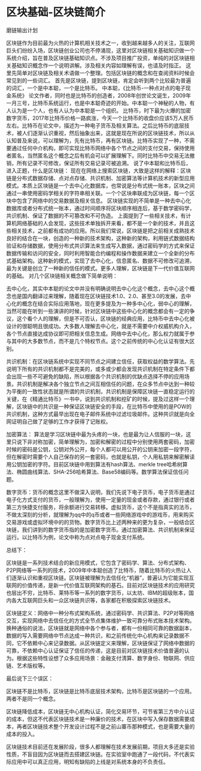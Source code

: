 ﻿# 区块基础-区块链简介

磨链输出计划


区块链作为目前最为火热的计算机相关技术之一，收到越来越多人的关注，互联网巨头们纷纷入场，区块链创业公司也不停涌现，这里对区块链相关基础知识做一个系统介绍，旨在普及区块链基础知识点。不涉及项目推广投资，单纯的对区块链相关基础知识概念作一个说明讲解。涉及相关内容如理解有误，也请及时指正。
这里先简单对区块链及相关术语做一个整理。包括区块链的概念和在查阅资料时候会常见到的一些词汇。
首先是区块链，提到区块链，肯定会听到两个比较最为普遍的词汇，一个是中本聪，一个是比特币。
中本聪，《比特币-一种点对点的电子现金系统》 论文作者，同时也是比特币的创造者，2008年创世论文诞生，2009年一月三号，比特币系统运行，也是中本聪奇迹的开始。中本聪一个神秘的人物，有人认为是一个人，也有人认为中本聪是一个组织。
比特币，时下最为火爆的加密数字货币，2017年比特币价格一路疯涨，今天一个比特币的收盘价应该5万人民币左右。比特币在论文中，描述为一种电子货币及相关算法。之后比特币的底层技术，被人们逐渐认识重视，然后抽象出来，这就是现在所说的区块链技术，所以从认知普及来说，可以理解为，先有比特币，再有区块链。比特币实现了一种，不需要通过任何中介机构，即可实现比特币网络中各个节点之间的支付交易，保持使用者匿名，当然匿名这个概念之后有机会可以扩展理解下。同时比特币中交易无法撤销，所有记录不可修改，保证所有交易记录可被追溯。
说了中本聪和比特币后，进入正题，什么是区块链：
现在在网络上搜索区块链，大致是这样的解释：区块链是分布式数据存储、点对点存储、共识机制、加密算法等计算机技术的新型应用模式。本质上区块链是一个去中心化数据库，也常说是分布式统一账本，区块之间通过一串使用密码学相关的字符串相关联。一个个区块串联成为区块链，每一个区块中包含了网络中的交易数据及相关信息。
区块链实现的不简单是一种去中心化数据库或者分布式统一账本，通过时间顺序将区块顺序相连后，基于数学密码学，共识机制、保证了数据的不可篡改和不可伪造。
上面提到了一些相关技术，有计算机网络基础的人会发现，这些技术单独拆开来看，都不是一个新的技术，并且这些相关技术，之前都有成功的应用。所以我们常说，区块链是把之前相关成熟技术良好的结合在一块，创造的一种新的技术架构，这种新的架构，利用链式数据结构验证和存储数据，使用分布式共识算法来生成写入数据，通过密码学的方式来保证数据传输和访问的安全，同时利用智能合约编程和操作数据来建立一个全新的分布式基础架构。这种新的模式，实现了去中心化，信息匿名、数据不可修改可追溯，最为关键是创立了一种新的信任的模式。更多人理解，区块链是下一代价值互联网的基础。
对几个区块链相关概念做下简单说明：

去中心化，其实中本聪的论文中并没有明确说明去中心化这个概念，去中心这个概念也是国内翻译过来理解，随着现在区块链技术1.0、2.0、甚至3.0的发展，去中心化的概念在结合实际应用落地，现在更多提及为一种多中心化，弱中心的理解，当然可能在听到一些演讲的时候，针对区块链中这些中心化的概念都会有一定的争议，这个看个人的理解，但是不可否认，区块链的经典应用，比特币中去中心化被设计的很聪明且很成功。大多数人理解去中心化，就是不需要中介权威机构介入，各个节点直接达成协议即可把相关信息生成。网络中去中心化，那么权力就属于参与其中的大多数节点，而不是几个特权节点。这个之前传统的中心化认证有很大区别。

共识机制：在区块链系统中实现不同节点之间建立信任，获取权益的数学算法。先说明下所有的共识机制都不是完美的，或多或少都会发现共识机制在特定条件下都会出现一些不可避免的缺陷，所以根据各个共识机制的优缺点选择不停的应用场景。共识机制是解决各个独立节点之间互相信任的问题，在众多节点中达到一种较为平衡的一致性状态就是所谓的共识机制，共识机制是保障区块链一直稳定运行的关键，在《精通比特币》一书中，说到共识机制和挖矿的时候，提及过这样一个理解，区块链中的共识是一种保证区块链安全的手段，在比特币中使用的是POW的共识机制，这种方式最早出现在电子邮件系统中过滤垃圾邮件。这种共识就是向全网证明自己做了足够的工作才获得了记账权。

加密算法： 算法是学习区块链中最为头疼的一块，也是最为让人信服的一块，这里只说下非对称加密，简单理解为，加密和解密的过程中分别使用两套密码，加密时候的密码是公钥，公钥对外公开，每个人都可以用公开的公钥来加密一段字符，但在解密时需要个人自己保存的另一套密码，也就是私钥，个人用私钥来解密解读用公钥加密的字符。目前区块链中用到算法有hash算法、merkle tree哈希树算法、椭圆曲线算法、SHA-256哈希算法、Base58编码等。数学算法保证信任问题。

数字货币：货币的概念这里不做深入说明，我们先说下电子货币，电子货币是通过电子化方式支付的货币，一般理解为，使用一定量的现金或者存款，通过银行或者第三方快捷支付服务，将余额进行交易转移。虚拟货币，这个不是指真实的法币，不做太深刻的分析，就理解为qq中的q币或者一些网络游戏中的游戏币，用来购买交易游戏或虚拟环境中的的货物。数字货币比上述两种来的更为复杂，一般结合区块链，我们讲到的数字货币指的是加密数字货币。通过加密算法、共识机制来保证运行。以比特币为例，论文中称为点对点电子现金支付系统。

总结下：

区块链是一系列技术结合的新应用模式，它包含了密码学、算法、分布式架构、P2P网络等一系列的技术，2009年中本聪创造了比特币，随着比特币的火热让人们逐渐认识和重视区块链。区块链被理解为去信任化“机器”，普遍认为它能实现互联网的价值传递，是新一代价值互联网架构的基石。目前对区块链技术的应用研究也层出不穷，比特币、莱特币等一系列的数字货币，以太坊、IBM的超级账本，国内各大互联网巨头和一众区块链共识等，各家都在积极探索区块链技术。

区块链定义：网络中一种分布式架构系统，通过密码学、共识算法、P2P对等网络交互，实现网络中去信任化的方式全节点集体维护一致可靠分布式账本技术架构。换种通俗的说法，区块链就是网络中各个参与者，都有一份相同可靠的数据副本，数据的写入需要网络中节点达成一种共识，和之前传统化中心机构来记录数据不同，它不依赖中心来记录数据。从区块链定义来理解，区块链保证了网络中数据的可靠，不依赖中心认证保证了信任的传递，这是目前对区块链技术价值普遍的认为。根据这些特性设想了众多应用场景：金融支付清算、数字身份、物联网、供应链、艺术版权等。

最后说下三个误区：

区块链不是比特币，区块链是比特币底层技术架构，比特币是区块链的一个应用。两者不是同一个概念。

区块链降低成本，区块链无中心机构认证，简化交易环节，可节省第三方中介认证的成本，但这不代表区块链技术是一种廉价的技术，在区块中写入保存数据需要成本，再者区块链技术整个开发设计过程不是之前山寨币那种模式，也是需要大量的成本的投入。

区块链技术目前还在发展阶段，很多人都理解在技术发展前期，项目大多还是实验性质，不盲目因为区块链而去搭建区块链。在实验室中跑通了一段代码，不代表实际应用中可以真正应用，明知有缺陷的上线是对系统本身的不负责任。



